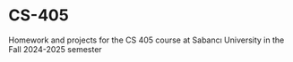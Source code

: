 # CS-405
Homework and projects for the CS 405 course at Sabancı University in the Fall 2024-2025 semester
